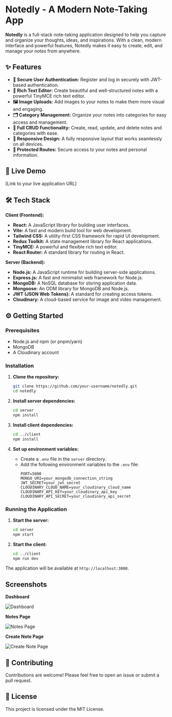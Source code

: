
# Notedly - A Modern Note-Taking App

**Notedly** is a full-stack note-taking application designed to help you capture and organize your thoughts, ideas, and inspirations. With a clean, modern interface and powerful features, Notedly makes it easy to create, edit, and manage your notes from anywhere.

## ✨ Features

*   **🔐 Secure User Authentication:** Register and log in securely with JWT-based authentication.
*   **📝 Rich Text Editor:** Create beautiful and well-structured notes with a powerful TinyMCE rich text editor.
*   **🖼️ Image Uploads:** Add images to your notes to make them more visual and engaging.
*   **🗂️ Category Management:** Organize your notes into categories for easy access and management.
*   **🚀 Full CRUD Functionality:** Create, read, update, and delete notes and categories with ease.
*   **📱 Responsive Design:** A fully responsive layout that works seamlessly on all devices.
*   **🔐 Protected Routes:** Secure access to your notes and personal information.

## 🚀 Live Demo

[Link to your live application URL]

## 🛠️ Tech Stack

**Client (Frontend):**

*   **React:** A JavaScript library for building user interfaces.
*   **Vite:** A fast and modern build tool for web development.
*   **Tailwind CSS:** A utility-first CSS framework for rapid UI development.
*   **Redux Toolkit:** A state management library for React applications.
*   **TinyMCE:** A powerful and flexible rich text editor.
*   **React Router:** A standard library for routing in React.

**Server (Backend):**

*   **Node.js:** A JavaScript runtime for building server-side applications.
*   **Express.js:** A fast and minimalist web framework for Node.js.
*   **MongoDB:** A NoSQL database for storing application data.
*   **Mongoose:** An ODM library for MongoDB and Node.js.
*   **JWT (JSON Web Tokens):** A standard for creating access tokens.
*   **Cloudinary:** A cloud-based service for image and video management.

## ⚙️ Getting Started

### Prerequisites

*   Node.js and npm (or pnpm/yarn)
*   MongoDB
*   A Cloudinary account

### Installation

1.  **Clone the repository:**
    ```bash
    git clone https://github.com/your-username/notedly.git
    cd notedly
    ```

2.  **Install server dependencies:**
    ```bash
    cd server
    npm install
    ```

3.  **Install client dependencies:**
    ```bash
    cd ../client
    npm install
    ```

4.  **Set up environment variables:**
    *   Create a `.env` file in the `server` directory.
    *   Add the following environment variables to the `.env` file:
        ```
        PORT=5000
        MONGO_URI=your_mongodb_connection_string
        JWT_SECRET=your_jwt_secret
        CLOUDINARY_CLOUD_NAME=your_cloudinary_cloud_name
        CLOUDINARY_API_KEY=your_cloudinary_api_key
        CLOUDINARY_API_SECRET=your_cloudinary_api_secret
        ```

### Running the Application

1.  **Start the server:**
    ```bash
    cd server
    npm start
    ```

2.  **Start the client:**
    ```bash
    cd ../client
    npm run dev
    ```

The application will be available at `http://localhost:3000`.

## Screenshots

**Dashboard**

![Dashboard](https://i.imgur.com/your-screenshot-1.png)

**Notes Page**

![Notes Page](https://i.imgur.com/your-screenshot-2.png)

**Create Note Page**

![Create Note Page](https://i.imgur.com/your-screenshot-3.png)

## 🤝 Contributing

Contributions are welcome! Please feel free to open an issue or submit a pull request.

## 📄 License

This project is licensed under the MIT License.
